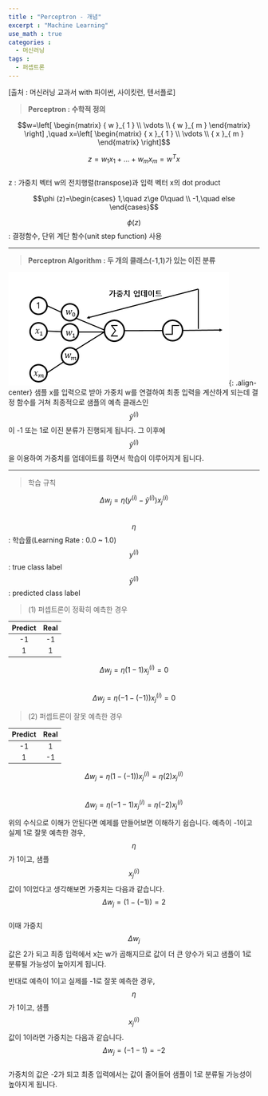 ```yaml
---
title : "Perceptron - 개념"
excerpt : "Machine Learning"
use_math : true
categories :
  - 머신러닝
tags :
  - 퍼셉트론
---
```

[출처 : 머신러닝 교과서 with 파이썬, 사이킷런, 텐서플로]  

>**Perceptron : 수학적 정의**      

$$w=\left[ \begin{matrix} { w }_{ 1 } \\ \vdots  \\ { w }_{ m } \end{matrix} \right] ,\quad x=\left[ \begin{matrix} { x }_{ 1 } \\ \vdots  \\ { x }_{ m } \end{matrix} \right]$$   

$$z={ w }_{ 1 }{ x }_{ 1 }+\dots +{ w }_{ m }{ x }_{ m }={ w }^{ T }x$$  
z : 가중치 벡터 w의 전치행렬(transpose)과 입력 벡터 x의 dot product

$$\phi (z)=\begin{cases} 1,\quad z\ge 0\quad  \\ -1,\quad else \end{cases}$$  

$$\phi (z)$$ : 결정함수, 단위 계단 함수(unit step function) 사용  

---


>**Perceptron Algorithm : 두 개의 클래스(-1,1)가 있는 이진 분류**

![](/assets/images/weight.png){: .align-center}
샘플 x를 입력으로 받아 가중치 w를 연결하여 최종 입력을 계산하게 되는데 결정 함수를 거쳐 최종적으로 샘플의 예측 클래스인 $$\hat { y } ^{ (i) }$$이 -1 또는 1로 이진 분류가 진행되게 됩니다. 그 이후에 $$\hat { y } ^{ (i) }$$을 이용하여 가중치를 업데이트를 하면서 학습이 이루어지게 됩니다.  

---

>학습 규칙

$${ \Delta w }_{ j }=\eta ({ y }^{ (i) }-\hat { y } ^{ (i) }){ x }_{ j }^{ (i) }$$  
$$\eta$$ : 학습률(Learning Rate : 0.0 ~ 1.0)   
$${ y }^{ (i) }$$ : true class label  
$$\hat { y } ^{ (i) }$$ : predicted class label  




>(1) 퍼셉트론이 정확히 예측한 경우

|Predict|Real|  
|:--:|:--:|
| -1 | -1 |  
| 1 | 1 |  

$${ \Delta w }_{ j }=\eta (1-1){ x }_{ j }^{ (i) }=0$$  
$${ \Delta w }_{ j }=\eta (-1-(-1)){ x }_{ j }^{ (i) }=0$$  

>(2) 퍼셉트론이 잘못 예측한 경우

|Predict|Real|  
|:--:|:--:|
| -1 | 1 |  
| 1 | -1 |

$${ \Delta w }_{ j }=\eta (1-(-1)){ x }_{ j }^{ (i) }=\eta (2){ x }_{ j }^{ (i) }$$    
$${ \Delta w }_{ j }=\eta (-1-1){ x }_{ j }^{ (i) }=\eta (-2){ x }_{ j }^{ (i) }$$  

위의 수식으로 이해가 안된다면 예제를 만들어보면 이해하기 쉽습니다. 예측이 -1이고 실제 1로 잘못 예측한 경우, $$\eta $$가 1이고, 샘플 $${ x }_{ j }^{ (i) }$$값이 1이었다고 생각해보면 가중치는 다음과 같습니다.  
$${ \Delta w }_{ j }=(1-(-1))=2$$  
이때 가중치 $${ \Delta w }_{ j }$$값은 2가 되고 최종 입력에서 x는 w가 곱해지므로 값이 더 큰 양수가 되고 샘플이 1로 분류될 가능성이 높아지게 됩니다.   

반대로 예측이 1이고 실제를 -1로 잘못 예측한 경우, $$\eta $$가 1이고, 샘플 $${ x }_{ j }^{ (i) }$$값이 1이라면 가중치는 다음과 같습니다.  
$${ \Delta w }_{ j }=(-1-1)=-2$$  
가중치의 값은 -2가 되고 최종 입력에서는 값이 줄어들어 샘플이 1로 분류될 가능성이 높아지게 됩니다.
